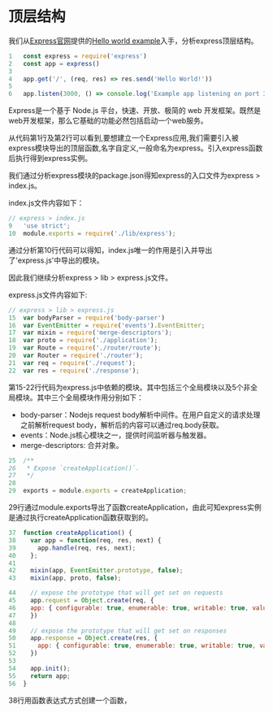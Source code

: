 # 顶层结构

我们从[Express官网](http://expressjs.com)提供的[Hello world example](http://expressjs.com/en/starter/hello-world.html)入手，分析express顶层结构。

```js
1   const express = require('express')
2   const app = express()
3
4   app.get('/', (req, res) => res.send('Hello World!'))
5
6   app.listen(3000, () => console.log('Example app listening on port 3000!'))
```

Express是一个基于 Node.js 平台，快速、开放、极简的 web 开发框架。既然是web开发框架，那么它基础的功能必然包括启动一个web服务。

从代码第1行及第2行可以看到,要想建立一个Express应用,我们需要引入被express模块导出的顶层函数,名字自定义,一般命名为express。引入express函数后执行得到express实例。

我们通过分析express模块的package.json得知express的入口文件为express > index.js。

index.js文件内容如下：

```js
// express > index.js
9   'use strict';
10  module.exports = require('./lib/express');
```

通过分析第10行代码可以得知，index.js唯一的作用是引入并导出了'express.js'中导出的模块。

因此我们继续分析express > lib > express.js文件。

express.js文件内容如下:

```js
// express > lib > express.js
15  var bodyParser = require('body-parser')
16  var EventEmitter = require('events').EventEmitter;
17  var mixin = require('merge-descriptors');
18  var proto = require('./application');
19  var Route = require('./router/route');
20  var Router = require('./router');
21  var req = require('./request');
22  var res = require('./response');
```

第15-22行代码为express.js中依赖的模块。其中包括三个全局模块以及5个非全局模块。其中三个全局模块作用分别如下：

* body-parser：Nodejs request body解析中间件。在用户自定义的请求处理之前解析request body，解析后的内容可以通过req.body获取。
* events：Node.js核心模块之一，提供时间监听器与触发器。
* merge-descriptors: 合并对象。

```js
25  /**
26   * Expose `createApplication()`.
27   */
28
29  exports = module.exports = createApplication;
```

29行通过module.exports导出了函数createApplication，由此可知express实例是通过执行createApplication函数获取到的。

```js
37  function createApplication() {
38    var app = function(req, res, next) {
39      app.handle(req, res, next);
40    };
41
42    mixin(app, EventEmitter.prototype, false);
43    mixin(app, proto, false);

44    // expose the prototype that will get set on requests
45    app.request = Object.create(req, {
46    app: { configurable: true, enumerable: true, writable: true, value: app }
47    })
48
49    // expose the prototype that will get set on responses
50    app.response = Object.create(res, {
51      app: { configurable: true, enumerable: true, writable: true, value: app }
52    })
53
54    app.init();
55    return app;
56  }
```

38行用函数表达式方式创建一个函数，